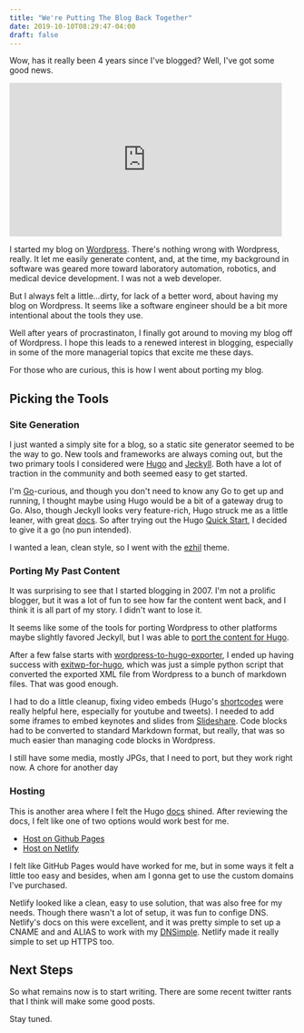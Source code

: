 ```yaml
---
title: "We're Putting The Blog Back Together"
date: 2019-10-10T08:29:47-04:00
draft: false
---
```


Wow, has it really been 4 years since I've blogged? Well, I've got some good news.

<iframe src="https://giphy.com/embed/U6YiNxZEQjSoIGK8jj" width="480" height="270" frameBorder="0" class="giphy-embed" allowFullScreen></iframe><p><a href="https://giphy.com/gifs/U6YiNxZEQjSoIGK8jj"></a></p>

I started my blog on <a href="https://wordpress.com/" target="_blank">Wordpress</a>. There's nothing wrong with Wordpress, really. It let me easily generate content, and, at the time, my background in software was geared more toward laboratory automation, robotics, and medical device development. I was not a web developer. 

But I always felt a little...dirty, for lack of a better word, about having my blog on Wordpress. It seems like a software engineer should be a bit more intentional about the tools they use.

Well after years of procrastinaton, I finally got around to moving my blog off of Wordpress. I hope this leads to a renewed interest in blogging, especially in some of the more managerial topics that excite me these days.

For those who are curious, this is how I went about porting my blog.

## Picking the Tools

### Site Generation

I just wanted a simply site for a blog, so a static site generator seemed to be the way to go. New tools and frameworks are always coming out, but the two primary tools I considered were [Hugo](https://gohugo.io/) and [Jeckyll](https://jekyllrb.com/). Both have a lot of traction in the community and both seemed easy to get started.

I'm [Go](https://golang.org/)-curious, and though you don't need to know any Go to get up and running, I thought maybe using Hugo would be a bit of a gateway drug to Go. Also, though Jeckyll looks very feature-rich, Hugo struck me as a little leaner, with great [docs](https://gohugo.io/documentation/). So after trying out the Hugo [Quick Start](https://gohugo.io/getting-started/quick-start/), I decided to give it a go (no pun intended).

I wanted a lean, clean style, so I went with the [ezhil](https://github.com/vividvilla/ezhil) theme.

### Porting My Past Content
It was surprising to see that I started blogging in 2007. I'm not a prolific blogger, but it was a lot of fun to see how far the content went back, and I think it is all part of my story. I didn't want to lose it.

It seems like some of the tools for porting Wordpress to other platforms maybe slightly favored Jeckyll, but I was able to [port the content for Hugo](https://gohugo.io/tools/migrations/).

After a few false starts with [wordpress-to-hugo-exporter](https://github.com/SchumacherFM/wordpress-to-hugo-exporter), I ended up having success with [exitwp-for-hugo](https://github.com/wooni005/exitwp-for-hugo), which was just a simple python script that converted the exported XML file from Wordpress to a bunch of markdown files. That was good enough.

I had to do a little cleanup, fixing video embeds (Hugo's [shortcodes](https://gohugo.io/content-management/shortcodes/) were really helpful here, especially for youtube and tweets). I needed to add some iframes to embed keynotes and slides from [Slideshare](https://www.slideshare.net/). Code blocks had to be converted to standard Markdown format, but really, that was so much easier than managing code blocks in Wordpress.

I still have some media, mostly JPGs, that I need to port, but they work right now. A chore for another day

### Hosting

This is another area where I felt the Hugo [docs](https://gohugo.io/hosting-and-deployment/) shined. After reviewing the docs, I felt like one of two options would work best for me.

* [Host on Github Pages](https://gohugo.io/hosting-and-deployment/hosting-on-github/)
* [Host on Netlify](https://gohugo.io/hosting-and-deployment/hosting-on-netlify/)

I felt like GitHub Pages would have worked for me, but in some ways it felt a little too easy and besides, when am I gonna get to use the custom domains I've purchased.

Netlify looked like a clean, easy to use solution, that was also free for my needs. Though there wasn't a lot of setup, it was fun to confige DNS. Netlify's docs on this were excellent, and it was pretty simple to set up a CNAME and and ALIAS to work with my [DNSimple](https://dnsimple.com). Netlify made it really simple to set up HTTPS too.

## Next Steps

So what remains now is to start writing. There are some recent twitter rants that I think will make some good posts.

Stay tuned.